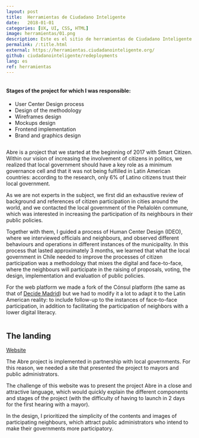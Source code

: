 ```yaml
---
layout: post
title:  Herramientas de Ciudadano Inteligente
date:   2018-01-01
categories: [UX, UI, CSS, HTML]
image: herramientas/01.png
description: Este es el sitio de herramientas de Ciudadano Inteligente. El objetivo es mostrar las herramientas digitales y metodologías desarrolladas por la ONG para otras organizaciones latinoamericanas con el fin de fortalecer las democracias de América Latina. Las herramientas ya han sido utilizadas más de 70 veces en diferentes países de la región.
permalink: /:title.html
external: https://herramientas.ciudadanointeligente.org/
github: ciudadanointeligente/redeployments
lang: es
ref: herramientas
---
```


<!-- Work Gallery -->
<div class="work-full-media mb-80 mb-xs-40">
  <img src="{{ site.baseurl }}img/portfolio/{{ page.ref }}/02.png" alt="" />
</div>
<!-- End Work Gallery -->

<div class="section-text mb-60 mb-sm-40">
    <div class="row">
      <div class="col-md-6 col-sm-6 mb-sm-50 mb-xs-30">
        <h4>Stages of the project for which I was responsible:</h4>
        <ul class="linea list-unstyled">
          <li>User Center Design process</li>
          <li>Design of the methodology</li>
          <li>Wireframes design</li>
          <li>Mockups design</li>
          <li>Frontend implementation</li>
          <li>Brand and graphics design</li>
        </ul>
      </div>
    </div>
</div>

<div class="work-full-media mb-80 mb-xs-40">
  <img src="{{ site.baseurl }}img/portfolio/{{ page.ref }}/03.png" alt="" />
</div>

Abre is a project that we started at the beginning of 2017 with Smart Citizen. Within our vision of increasing the involvement of citizens in politics, we realized that local government should have a key role as a minimum governance cell and that it was not being fulfilled in Latin American countries: according to the research, only 6% of Latino citizens trust their local government.

As we are not experts in the subject, we first did an exhaustive review of background and references of citizen participation in cities around the world, and we contacted the local government of the Peñalolén commune, which was interested in increasing the participation of its neighbours in their public policies.

Together with them, I guided a process of Human Center Design (IDEO), where we interviewed officials and neighbours, and observed different behaviours and operations in different instances of the municipality. In this process that lasted approximately 3 months, we learned that what the local government in Chile needed to improve the processes of citizen participation was a methodology that mixes the digital and face-to-face, where the neighbours will participate in the raising of proposals, voting, the design, implementation and evaluation of public policies.

For the web platform we made a fork of the Cónsul platform (the same as that of [Decide Madrid](https://decide.madrid.es/)) but we had to modify it a lot to adapt it to the Latin American reality: to include follow-up to the instances of face-to-face participation, in addition to facilitating the participation of neighbors with a lower digital literacy.

<div class="main-slider">
  <div class="item"><img alt="" src="{{ site.baseurl }}img/content/abre/01.png" class="img-responsive"></div>
  <div class="item"><img alt="" src="{{ site.baseurl }}img/content/abre/02.png" class="img-responsive"></div>
</div>

## The landing

<a href="http://abre.tumunicipio.org/" target="_blank"><i class="fa fa-external-link-square" aria-hidden="true"></i> Website</a>

The Abre project is implemented in partnership with local governments. For this reason, we needed a site that presented the project to mayors and public administrators.

The challenge of this website was to present the project Abre in a close and attractive language, which would quickly explain the different components and stages of the project (with the difficulty of having to launch in 2 days for the first hearing with a mayor).

In the design, I prioritized the simplicity of the contents and images of participating neighbours, which attract public administrators who intend to make their governments more participatory.

<div class="main-slider">
  <div class="item"><img alt="" src="{{ site.baseurl }}img/content/abre/03.png" class="img-responsive"></div>
  <div class="item"><img alt="" src="{{ site.baseurl }}img/content/abre/04.png" class="img-responsive"></div>
  <div class="item"><img alt="" src="{{ site.baseurl }}img/content/abre/05.png" class="img-responsive"></div>
</div>
